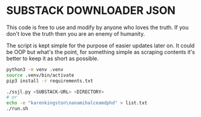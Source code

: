 # SUBSTACK DOWNLOADER JSON

This code is free to use and modify by anyone who loves the truth. If you don't love the truth then you are an enemy of humanity.

The script is kept simple for the purpose of easier updates later on. It could be OOP but what's the point, for something simple as scraping contents it's better to keep it as short as possible.

```sh
python3 -m venv .venv
source .venv/bin/activate
pip3 install -r requirements.txt
```

```sh
./ssjl.py <SUBSTACK-URL> <DIRECTORY>
# or
echo -e "karenkingston\nanamihalceamdphd" > list.txt
./run.sh
```
